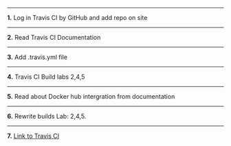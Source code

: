 ***
**1.** Log in Travis CI by GitHub and add repo on site
***
**2.** Read Travis CI Documentation
***
**3.** Add .travis.yml file
***
**4.** Travis CI Build labs 2,4,5
***
**5.** Read about Docker hub intergration from documentation
***
**6.** Rewrite builds Lab: 2,4,5.
***
**7.** [Link to Travis CI]()
